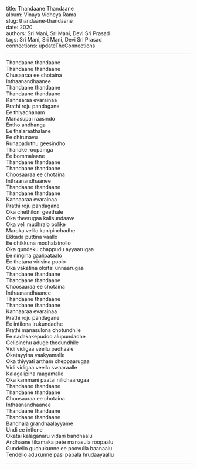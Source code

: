 title: Thandaane Thandaane  
album: Vinaya Vidheya Rama  
slug: thandaane-thandaane  
date: 2020  
authors: Sri Mani, Sri Mani, Devi Sri Prasad  
tags: Sri Mani, Sri Mani, Devi Sri Prasad  
connections: updateTheConnections  

------------

Thandaane thandaane  
Thandaane thandaane  
Chusaaraa ee chotaina  
Inthaanandhaanee  
Thandaane thandaane  
Thandaane thandaane  
Kannaaraa evarainaa  
Prathi roju pandagane  
Ee thiyadhanam  
Manasupai raasindo  
Entho andhanga  
Ee thalaraathalane  
Ee chirunavu  
Runapaduthu geesindho  
Thanake roopamga  
Ee bommalaane  
Thandaane thandaane  
Thandaane thandaane  
Choosaaraa ee chotaina  
Inthaanandhaanee  
Thandaane thandaane  
Thandaane thandaane  
Kannaaraa evarainaa  
Prathi roju pandagane  
Oka chethiloni geethale  
Oka theerugaa kalisundaave  
Oka veli mudhralo polike  
Maroka velilo kanipinchadhe  
Ekkada puttina vaallo  
Ee dhikkuna modhalainollo  
Oka gundeku chappudu ayyaarugaa  
Ee ningina gaalipataalo  
Ee thotana virisina poolo  
Oka vakatina okatai unnaarugaa  
Thandaane thandaane  
Thandaane thandaane  
Choosaaraa ee chotaina  
Inthaanandhaanee  
Thandaane thandaane  
Thandaane thandaane  
Kannaaraa evarainaa  
Prathi roju pandagane  
Ee intilona irukundadhe  
Prathi manasulona chotundhile  
Ee nadakakepudoo alupundadhe  
Gelipinchu aduge thodundhile  
Vidi vidigaa veellu padhaale  
Okatayyina vaakyamalle  
Oka thiyyati artham cheppaarugaa  
Vidi vidigaa veellu swaaraalle  
Kalagalipina raagamalle  
Oka kammani paatai nilichaarugaa  
Thandaane thandaane  
Thandaane thandaane  
Choosaaraa ee chotaina  
Inthaanandhaanee  
Thandaane thandaane  
Thandaane thandaane  
Bandhala grandhaalayyame  
Undi ee intlone  
Okatai kalaganaru vidani bandhaalu  
Andhaane tikamaka pete manasula roopaalu  
Gundello guchukunne ee poovulla baanaalu  
Tendello adukunne pasi papala hrudaayaallu  


------------
